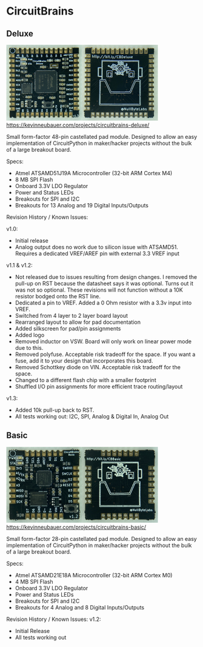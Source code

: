 # CircuitBrains

## Deluxe
<img src="CBDeluxe_Front.jpg" alt="Deluxe Front" width="200" height="200"><img src="CBDeluxe_Back.jpg" alt="Deluxe Back" width="200" height="200"><br/>
https://kevinneubauer.com/projects/circuitbrains-deluxe/

Small form-factor 48-pin castellated pad module. Designed to allow an easy implementation of CircuitPython in maker/hacker projects without the bulk of a large breakout board.

Specs:
- Atmel ATSAMD51J19A Microcontroller (32-bit ARM Cortex M4)
- 8 MB SPI Flash
- Onboard 3.3V LDO Regulator
- Power and Status LEDs
- Breakouts for SPI and I2C
- Breakouts for 13 Analog and 19 Digital Inputs/Outputs

Revision History / Known Issues:

v1.0:
- Initial release
- Analog output does no work due to silicon issue with ATSAMD51. Requires a dedicated VREF/AREF pin with external 3.3 VREF input

v1.1 & v1.2:
- Not released due to issues resulting from design changes. I removed the pull-up on RST because the datasheet says it was optional. Turns out it was not so optional. These revisions will not function without a 10K resistor bodged onto the RST line.
- Dedicated a pin to VREF. Added a 0 Ohm resistor with a 3.3v input into VREF. 
- Switched from 4 layer to 2 layer board layout
- Rearranged layout to allow for pad documentation
- Added silkscreen for pad/pin assignments
- Added logo
- Removed inductor on VSW. Board will only work on linear power mode due to this.
- Removed polyfuse. Acceptable risk tradeoff for the space. If you want a fuse, add it to your design that incorporates this board.
- Removed Schottkey diode on VIN. Acceptable risk tradeoff for the space.
- Changed to a different flash chip with a smaller footprint
- Shuffled I/O pin assignments for more efficient trace routing/layout

v1.3:
- Added 10k pull-up back to RST.
- All tests working out: I2C, SPI, Analog & Digital In, Analog Out

## Basic
<img src="CBBasic_Front.jpg" alt="Basic Front" width="200" height="200"><img src="CBBasic_Back.jpg" alt="Basic Back" width="200" height="200"><br/>
https://kevinneubauer.com/projects/circuitbrains-basic/

Small form-factor 28-pin castellated pad module. Designed to allow an easy implementation of CircuitPython in maker/hacker projects without the bulk of a large breakout board.

Specs:
- Atmel ATSAMD21E18A Microcontroller (32-bit ARM Cortex M0)
- 4 MB SPI Flash
- Onboard 3.3V LDO Regulator
- Power and Status LEDs
- Breakouts for SPI and I2C
- Breakouts for 4 Analog and 8 Digital Inputs/Outputs

Revision History / Known Issues:
v1.2:
- Initial Release
- All tests working out